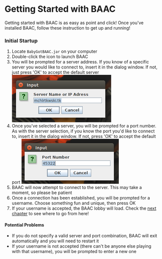 # Getting Started with BAAC
Getting started with BAAC is as easy as point and click!  Once you've installed BAAC, follow these instruction to get up and running!

### Initial Startup
1. Locate ```BabyGotBAAC.jar``` on your computer
2. Double-click the icon to launch BAAC
3. You will be prompted for a server address.  If you know of a specific server you would like to connect to, insert it in the dialog window.  If not, just press 'OK' to accept the default server
![picture alt](images/ServerDialog.png)
4. Once you've selected a server, you will be prompted for a port number.  As with the server selection, if you know the port you'd like to connect to, insert it in the dialog window.  If not, press 'OK' to accept the default port
![picture alt](images/PortDialog.png)
5. BAAC will now attempt to connect to the server.  This may take a moment, so please be patient
6. Once a connection has been established, you will be prompted for a username.  Choose something fun and unique, then press OK
7. If your username is accepted, the BAAC lobby will load.  Check the [next chapter](lobby.md) to see where to go from here!

#### Potential Problems
* If you do not specify a valid server and port combination, BAAC will exit automatically and you will need to restart it
* If your username is not accepted (there can't be anyone else playing with that username), you will be prompted to enter a new one
